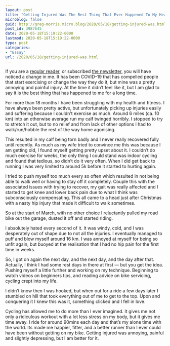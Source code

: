 ```yaml
---
layout: post
title: "Getting Injured Was The Best Thing That Ever Happened To My Health"
microblog: false
guid: http://greg-morris.micro.blog/2020/05/18/getting-injured-was.html
post_id: 3987645
date: 2020-05-18T15:19:22-0000
lastmod: 2020-05-18T15:19:22-0000
type: post
categories:
- "Essay"
url: /2020/05/18/getting-injured-was.html
---
```

<!--kg-card-begin: html--><p>If you are a <a href="https://gr36.com/tag/cycling/">regular reader</a>, or subscribed <a href="https://gr36.com/greg-thinks-things-5/">the newsletter</a>, you will have noticed a change in me. It has been COVID–19 that has compelled people that start exercising or change the way they do it, but mine was a pretty annoying and painful injury. At the time it didn’t feel like it, but I am glad to say it is the best thing that has happened to me for a long time.</p>
<p>For more than 18 months I have been struggling with my health and fitness. I have always been pretty active, but unfortunately picking up injuries easily and suffering because I couldn’t exercise as much. Around 6 miles (ca. 10 km) into an otherwise average run my calf twinged horribly. I stopped to try to stretch it out, but to no relief and from lack of other options I had to walk/run/hobble the rest of the way home agonising.</p>
<p>This resulted in my calf being torn badly and I never really recovered fully until recently. As much as my wife tried to convince me this was because I am getting old, I found myself getting pretty upset about it. I couldn’t do much exercise for weeks, the only thing I could stand was indoor cycling and found that tedious, so didn’t do it very often. When I did get back to running I was very limited to around 5k before it started to hurting again.</p>
<p>I tried to push myself too much every so often which resulted in not being able to walk well or having to stay off it completely. Couple this with the associated issues with trying to recover, my gait was really affected and I started to get knee and lower back pain due to what I think was subconsciously compensating. This all came to a head just after Christmas with a nasty hip injury that made it difficult to walk sometimes.</p>
<p>So at the start of March, with no other choice I reluctantly pulled my road bike out the garage, dusted it off and started riding.</p>
<p>I absolutely hated every second of it. It was windy, cold, and I was desperately out of shape due to not all the injuries. I eventually managed to puff and blow myself around 16 km. I was annoyed at myself for being so unfit again, but buoyed at the realisation that I had no hip pain for the first time in weeks.</p>
<p>So, I got on again the next day, and the next day, and the day after that. Actually, I think I had some rest days in there at first — but you get the idea. Pushing myself a little further and working on my technique. Beginning to watch videos on beginners tips, and reading advice on bike servicing, cycling crept into my life.</p>
<p>I didn’t know then I was hooked, but when out for a ride a few days later I stumbled on hill that took everything out of me to get to the top. Upon and conquering it I knew this was it, something clicked and I fell in love.</p>
<p>Cycling has allowed me to do more than I ever imagined. It gives me not only a ridiculous workout with a lot less stress on my body, but it gives me time away. I ride for around 90mins each day and that’s my alone time with the world. Its made me happier, fitter, and a better runner than I ever could have been without getting on my bike. Getting injured was annoying, painful and slightly depressing, but I am better for it.<!--kg-card-end: html--></p>
<!--kg-card-end: html-->
